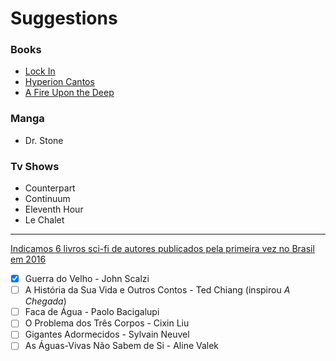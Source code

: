 # Suggestions

### Books

* [Lock In](https://en.wikipedia.org/wiki/Lock_In)
* [Hyperion Cantos](https://en.wikipedia.org/wiki/Hyperion_Cantos)
* [A Fire Upon the Deep](https://en.wikipedia.org/wiki/A_Fire_Upon_the_Deep)

### Manga

* Dr. Stone

### Tv Shows

* Counterpart
* Continuum
* Eleventh Hour
* Le Chalet

---

[Indicamos 6 livros sci-fi de autores publicados pela primeira vez no Brasil em 2016](https://medium.com/pela-toca/indicamos-6-livros-sci-fi-de-autores-publicados-pela-primeira-vez-no-brasil-em-2016-f9b7456aaf83)
- [x] Guerra do Velho - John Scalzi
- [ ] A História da Sua Vida e Outros Contos - Ted Chiang (inspirou _A Chegada_)
- [ ] Faca de Água - Paolo Bacigalupi
- [ ] O Problema dos Três Corpos - Cixin Liu
- [ ] Gigantes Adormecidos - Sylvain Neuvel
- [ ] As Águas-Vivas Não Sabem de Si - Aline Valek
